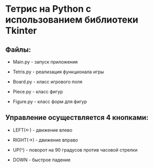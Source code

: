 # Тетрис на Python с использованием библиотеки Tkinter


## Файлы:

- Main.py - запуск приложения

- Tetris.py -  реализация функционала игры

- Board.py - класс игрового поля

- Piece.py - класс фигур

- Figure.py - класс форм для фигур

## Управление осуществляется 4 кнопками:

- LEFT(<-) - движение влево

- RIGHT(->) - движение вправо

- UP(^) - поворот на 90 градусов против часовой стрелки

- DOWN - быстрое падение
